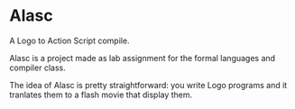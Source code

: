 # Alasc
A Logo to Action Script compile.

Alasc is a project made as lab assignment for the formal languages and compiler class.

The idea of Alasc is pretty straightforward: you write Logo programs and it tranlates them to a flash movie that display them.
